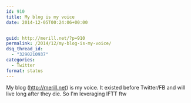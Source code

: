 ```yaml
---
id: 910
title: My blog is my voice
date: 2014-12-05T00:24:06+00:00


guid: http://merill.net/?p=910
permalink: /2014/12/my-blog-is-my-voice/
dsq_thread_id:
  - "3290210937"
categories:
  - Twitter
format: status
---
```

My blog (<a href="http://merill.net">http://merill.net</a>) is my voice. It existed before Twitter/FB and will live long after they die. So I'm leveraging IFTT ftw